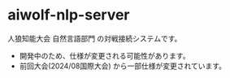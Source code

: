 # aiwolf-nlp-server

人狼知能大会 自然言語部門 の対戦接続システムです。

- 開発中のため、仕様が変更される可能性があります。
- 前回大会(2024/08国際大会) から一部仕様が変更されています。